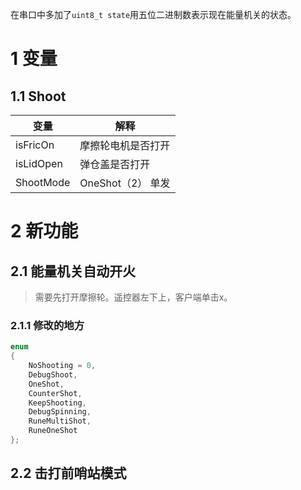 
在串口中多加了`uint8_t state`用五位二进制数表示现在能量机关的状态。
# 1 变量
## 1.1 Shoot
| 变量 | 解释 |
| ---- | ---- |
| isFricOn | 摩擦轮电机是否打开 |
| isLidOpen | 弹仓盖是否打开 |
| ShootMode  | OneShot（2） 单发 |
# 2 新功能
## 2.1 能量机关自动开火
> 需要先打开摩擦轮。遥控器左下上，客户端单击x。

### 2.1.1 修改的地方
```c
enum  
{  
    NoShooting = 0,  
    DebugShoot,  
    OneShot,  
    CounterShot,  
    KeepShooting,  
    DebugSpinning,  
    RuneMultiShot,
    RuneOneShot  
};
```
## 2.2 击打前哨站模式
